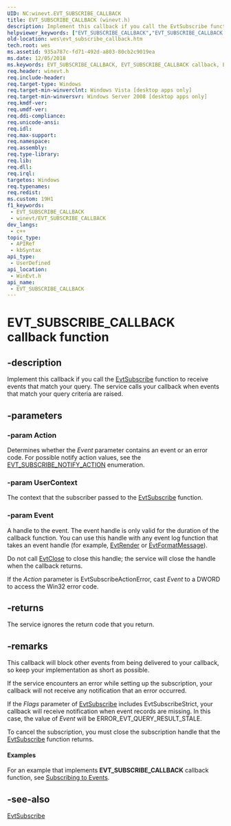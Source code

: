 ```yaml
---
UID: NC:winevt.EVT_SUBSCRIBE_CALLBACK
title: EVT_SUBSCRIBE_CALLBACK (winevt.h)
description: Implement this callback if you call the EvtSubscribe function to receive events that match your query.
helpviewer_keywords: ["EVT_SUBSCRIBE_CALLBACK","EVT_SUBSCRIBE_CALLBACK callback","EVT_SUBSCRIBE_CALLBACK callback function [EventLog]","wes.evt_subscribe_callback","winevt/EVT_SUBSCRIBE_CALLBACK"]
old-location: wes\evt_subscribe_callback.htm
tech.root: wes
ms.assetid: 935a787c-fd71-492d-a803-80cb2c9019ea
ms.date: 12/05/2018
ms.keywords: EVT_SUBSCRIBE_CALLBACK, EVT_SUBSCRIBE_CALLBACK callback, EVT_SUBSCRIBE_CALLBACK callback function [EventLog], wes.evt_subscribe_callback, winevt/EVT_SUBSCRIBE_CALLBACK
req.header: winevt.h
req.include-header: 
req.target-type: Windows
req.target-min-winverclnt: Windows Vista [desktop apps only]
req.target-min-winversvr: Windows Server 2008 [desktop apps only]
req.kmdf-ver: 
req.umdf-ver: 
req.ddi-compliance: 
req.unicode-ansi: 
req.idl: 
req.max-support: 
req.namespace: 
req.assembly: 
req.type-library: 
req.lib: 
req.dll: 
req.irql: 
targetos: Windows
req.typenames: 
req.redist: 
ms.custom: 19H1
f1_keywords:
 - EVT_SUBSCRIBE_CALLBACK
 - winevt/EVT_SUBSCRIBE_CALLBACK
dev_langs:
 - c++
topic_type:
 - APIRef
 - kbSyntax
api_type:
 - UserDefined
api_location:
 - WinEvt.h
api_name:
 - EVT_SUBSCRIBE_CALLBACK
---
```


# EVT_SUBSCRIBE_CALLBACK callback function


## -description

Implement this callback if you call the <a href="https://docs.microsoft.com/windows/desktop/api/winevt/nf-winevt-evtsubscribe">EvtSubscribe</a> function to receive events that match your query. The service calls your callback when events that match your query criteria are raised.

## -parameters

### -param Action

Determines whether the <i>Event</i> parameter contains an event or an error code. For possible notify action values, see the <a href="https://docs.microsoft.com/windows/desktop/api/winevt/ne-winevt-evt_subscribe_notify_action">EVT_SUBSCRIBE_NOTIFY_ACTION</a> enumeration.

### -param UserContext

The context that the subscriber passed to the <a href="https://docs.microsoft.com/windows/desktop/api/winevt/nf-winevt-evtsubscribe">EvtSubscribe</a> function.

### -param Event

A handle to the event. The event handle is only valid for the duration of the callback function.  You can use this handle with any event log function that takes an event handle (for example, <a href="https://docs.microsoft.com/windows/desktop/api/winevt/nf-winevt-evtrender">EvtRender</a> or <a href="https://docs.microsoft.com/windows/desktop/api/winevt/nf-winevt-evtformatmessage">EvtFormatMessage</a>). 

Do not call <a href="https://docs.microsoft.com/windows/desktop/api/winevt/nf-winevt-evtclose">EvtClose</a> to close this handle; the service will close the handle when the callback returns.

If the <i>Action</i> parameter is EvtSubscribeActionError, cast <i>Event</i> to a DWORD to access the Win32 error code.

## -returns

The service ignores the return code that you return.

## -remarks

This callback will block other events from being delivered to your callback, so keep your implementation as short as possible.

If the service encounters an error while setting up the subscription, your callback will not receive any notification that an error occurred.

If the <i>Flags</i> parameter of <a href="https://docs.microsoft.com/windows/desktop/api/winevt/nf-winevt-evtsubscribe">EvtSubscribe</a> includes EvtSubscribeStrict, your callback will receive notification when event records are missing. In this case, the value of <i>Event</i> will be ERROR_EVT_QUERY_RESULT_STALE.

To cancel the subscription, you must close the subscription handle that the <a href="https://docs.microsoft.com/windows/desktop/api/winevt/nf-winevt-evtsubscribe">EvtSubscribe</a> function returns.


#### Examples

For an example that implements <b>EVT_SUBSCRIBE_CALLBACK</b> callback function, see <a href="https://docs.microsoft.com/windows/desktop/WES/subscribing-to-events">Subscribing to Events</a>.

<div class="code"></div>

## -see-also

<a href="https://docs.microsoft.com/windows/desktop/api/winevt/nf-winevt-evtsubscribe">EvtSubscribe</a>

